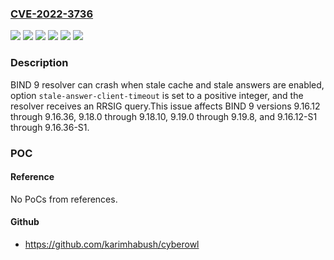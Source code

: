 ### [CVE-2022-3736](https://cve.mitre.org/cgi-bin/cvename.cgi?name=CVE-2022-3736)
![](https://img.shields.io/static/v1?label=Product&message=BIND%209&color=blue)
![](https://img.shields.io/static/v1?label=Version&message=9.16.12%20&color=brightgreen)
![](https://img.shields.io/static/v1?label=Version&message=9.16.12-S1%20&color=brightgreen)
![](https://img.shields.io/static/v1?label=Version&message=9.18.0%20&color=brightgreen)
![](https://img.shields.io/static/v1?label=Version&message=9.19.0%20&color=brightgreen)
![](https://img.shields.io/static/v1?label=Vulnerability&message=n%2Fa&color=brightgreen)

### Description

BIND 9 resolver can crash when stale cache and stale answers are enabled, option `stale-answer-client-timeout` is set to a positive integer, and the resolver receives an RRSIG query.This issue affects BIND 9 versions 9.16.12 through 9.16.36, 9.18.0 through 9.18.10, 9.19.0 through 9.19.8, and 9.16.12-S1 through 9.16.36-S1.

### POC

#### Reference
No PoCs from references.

#### Github
- https://github.com/karimhabush/cyberowl

